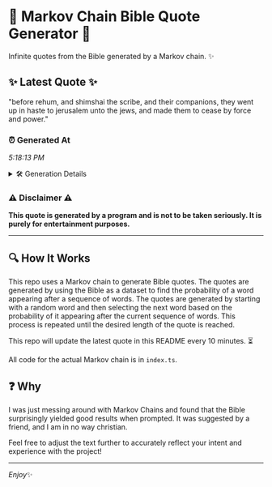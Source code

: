 # 📖 Markov Chain Bible Quote Generator 📖

Infinite quotes from the Bible generated by a Markov chain. ✨

## ✨ Latest Quote ✨
"before rehum, and shimshai the scribe, and their companions, they went up in haste to jerusalem unto the jews, and made them to cease by force and power."

### ⏰ Generated At
*5:18:13 PM*

<details>
    <summary>🛠️ Generation Details</summary>
    <p>
        <strong>🌱 Seed:</strong> before<br>
        <strong>🔄 Iterations:</strong> 27<br>
        <strong>📜 Context History:</strong><br>[ before ]: rehum,<br>[ before, rehum, ]: and<br>[ before, rehum,, and ]: shimshai<br>[ before, rehum,, and, shimshai ]: the<br>[ before, rehum,, and, shimshai, the ]: scribe,<br>[ before, rehum,, and, shimshai, the, scribe, ]: and<br>[ rehum,, and, shimshai, the, scribe,, and ]: their<br>[ and, shimshai, the, scribe,, and, their ]: companions,<br>[ shimshai, the, scribe,, and, their, companions, ]: they<br>[ the, scribe,, and, their, companions,, they ]: went<br>[ scribe,, and, their, companions,, they, went ]: up<br>[ and, their, companions,, they, went, up ]: in<br>[ their, companions,, they, went, up, in ]: haste<br>[ companions,, they, went, up, in, haste ]: to<br>[ they, went, up, in, haste, to ]: jerusalem<br>[ went, up, in, haste, to, jerusalem ]: unto<br>[ up, in, haste, to, jerusalem, unto ]: the<br>[ in, haste, to, jerusalem, unto, the ]: jews,<br>[ haste, to, jerusalem, unto, the, jews, ]: and<br>[ to, jerusalem, unto, the, jews,, and ]: made<br>[ jerusalem, unto, the, jews,, and, made ]: them<br>[ unto, the, jews,, and, made, them ]: to<br>[ the, jews,, and, made, them, to ]: cease<br>[ jews,, and, made, them, to, cease ]: by<br>[ and, made, them, to, cease, by ]: force<br>[ made, them, to, cease, by, force ]: and<br>[ them, to, cease, by, force, and ]: power.<br>
    </p>
</details>

### ⚠️ Disclaimer ⚠️
**This quote is generated by a program and is not to be taken seriously. It is purely for entertainment purposes.**

---

## 🔍 How It Works

This repo uses a Markov chain to generate Bible quotes. The quotes are generated by using the Bible as a dataset to find the probability of a word appearing after a sequence of words. The quotes are generated by starting with a random word and then selecting the next word based on the probability of it appearing after the current sequence of words. This process is repeated until the desired length of the quote is reached.

This repo will update the latest quote in this README every 10 minutes. ⏳

All code for the actual Markov chain is in `index.ts`.

## ❓ Why

I was just messing around with Markov Chains and found that the Bible surprisingly yielded good results when prompted. 
It was suggested by a friend, and I am in no way christian.

Feel free to adjust the text further to accurately reflect your intent and experience with the project!

---

*Enjoy*✨
